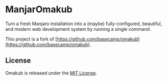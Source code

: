 # ManjarOmakub

Turn a fresh Manjaro installation into a (maybe) fully-configured, beautiful, and modern web development system by running a single command.

This project is a fork of [https://github.com/basecamp/omakub](https://github.com/basecamp/omakub).

## License

Omakub is released under the [MIT License](https://opensource.org/licenses/MIT).
